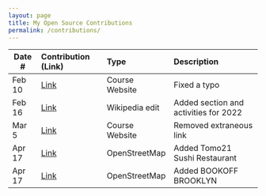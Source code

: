 ```yaml
---
layout: page
title: My Open Source Contributions
permalink: /contributions/
---
```


<!--
Type of the contribution should be "Wikipedia edit", "OpenStreet Map feature", "Documentation", "Course website", "Blog",
"Browser Add-on", etc.

The description should include a brief summary of what you did.

The link should bring us to a public page that shows your contribution. 

Replace the first row with your own contribution. 

-->





| Date #            | Contribution (Link)                                | Type                            | Description      |
|---                |:---                                                |:---                             |:---              |
| Feb 10            | [Link](https://github.com/joannakl/ossd/pull/4)    | Course Website                  |  Fixed a typo   |
| Feb 16 | [Link](https://en.wikipedia.org/w/index.php?title=Itzy&diff=prev&oldid=1072296731) | Wikipedia edit | Added section and activities for 2022 |
| Mar 5 | [Link](https://github.com/joannakl/ossd/pull/14) | Course Website | Removed extraneous link
| Apr 17 | [Link](https://www.openstreetmap.org/changeset/119818729) | OpenStreetMap | Added Tomo21 Sushi Restaurant 
| Apr 17 | [Link](https://www.openstreetmap.org/changeset/119819884) | OpenStreetMap | Added BOOKOFF BROOKLYN

